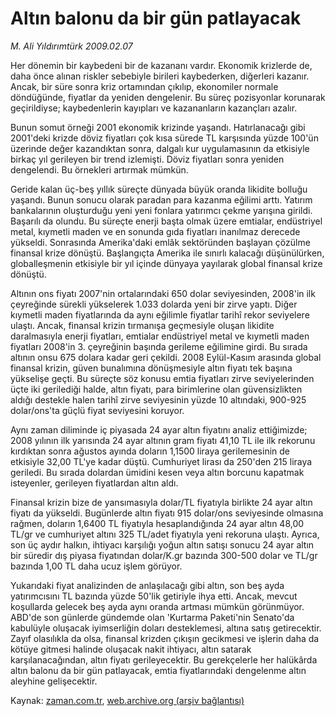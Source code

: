 # Altın balonu da bir gün patlayacak

*M. Ali Yıldırımtürk 2009.02.07*

<tr><td class="metin" colspan="2" style="padding-top: 20px; padding-left: 5px; padding-right: 10px;">Her dönemin bir kaybedeni bir de kazananı vardır. Ekonomik krizlerde de, daha önce alınan riskler sebebiyle birileri kaybederken, diğerleri kazanır. Ancak, bir süre sonra kriz ortamından çıkılıp, ekonomiler normale döndüğünde, fiyatlar da yeniden dengelenir. Bu süreç pozisyonlar korunarak geçirildiyse; kaybedenlerin kayıpları ve kazananların kazançları azalır.</td></tr><tr><td class="metin" colspan="2" style="padding-top: 20px; padding-left: 5px; padding-right: 10px;"><p> Bunun somut örneği 2001 ekonomik krizinde yaşandı. Hatırlanacağı gibi 2001'deki krizde döviz fiyatları çok kısa sürede TL karşısında yüzde 100'ün üzerinde değer kazandıktan sonra, dalgalı kur uygulamasının da etkisiyle birkaç yıl gerileyen bir trend izlemişti. Döviz fiyatları sonra yeniden dengelendi. Bu örnekleri artırmak mümkün.
<p> Geride kalan üç-beş yıllık süreçte dünyada büyük oranda likidite bolluğu yaşandı. Bunun sonucu olarak paradan para kazanma eğilimi arttı. Yatırım bankalarının oluşturduğu yeni yeni fonlara yatırımcı çekme yarışına girildi. Başarılı da olundu. Bu süreçte enerji başta olmak üzere emtialar, endüstriyel metal, kıymetli maden ve en sonunda gıda fiyatları inanılmaz derecede yükseldi. Sonrasında Amerika'daki emlâk sektöründen başlayan çözülme finansal krize dönüştü. Başlangıçta Amerika ile sınırlı kalacağı düşünülürken, globalleşmenin etkisiyle bir yıl içinde dünyaya yayılarak global finansal krize dönüştü.
<p> Altının ons fiyatı 2007'nin ortalarındaki 650 dolar seviyesinden, 2008'in ilk çeyreğinde sürekli yükselerek 1.033 dolarda yeni bir zirve yaptı. Diğer kıymetli maden fiyatlarında da aynı eğilimle fiyatlar tarihî rekor seviyelere ulaştı. Ancak, finansal krizin tırmanışa geçmesiyle oluşan likidite daralmasıyla enerji fiyatları, emtialar endüstriyel metal ve kıymetli maden fiyatları 2008'in 3. çeyreğinin başında gerileme eğilimine girdi. Bu sırada altının onsu 675 dolara kadar geri çekildi. 2008 Eylül-Kasım arasında global finansal krizin, güven bunalımına dönüşmesiyle altın fiyatı tek başına yükselişe geçti. Bu süreçte söz konusu emtia fiyatları zirve seviyelerinden üçte iki gerilediği halde, altın fiyatı, para birimlerine olan güvensizlikten aldığı destekle halen tarihî zirve seviyesinin yüzde 10 altındaki, 900-925 dolar/ons'ta güçlü fiyat seviyesini koruyor.
<p> Aynı zaman diliminde iç piyasada 24 ayar altın fiyatını analiz ettiğimizde; 2008 yılının ilk yarısında 24 ayar altının gram fiyatı 41,10 TL ile ilk rekorunu kırdıktan sonra ağustos ayında doların 1,1500 liraya gerilemesinin de etkisiyle 32,00 TL'ye kadar düştü. Cumhuriyet lirası da 250'den 215 liraya geriledi. Bu sırada dolardan ümidini kesen veya altın borcunu kapatmak isteyenler, gerileyen fiyatlardan altın aldı.
<p> Finansal krizin bize de yansımasıyla dolar/TL fiyatıyla birlikte 24 ayar altın fiyatı da yükseldi. Bugünlerde altın fiyatı 915 dolar/ons seviyesinde olmasına rağmen, doların 1,6400 TL fiyatıyla hesaplandığında 24 ayar altın 48,00 TL/gr ve cumhuriyet altını 325 TL/adet fiyatıyla yeni rekoruna ulaştı. Ayrıca, son üç aydır halkın, ihtiyacı karşılığı yoğun altın satışı sonucu 24 ayar altın bir süredir dış piyasa fiyatından dolar/K.gr bazında 300-500 dolar ve TL/gr bazında 1,00 TL daha ucuz işlem görüyor.
<p> Yukarıdaki fiyat analizinden de anlaşılacağı gibi altın, son beş ayda yatırımcısını TL bazında yüzde 50'lik getiriyle ihya etti. Ancak, mevcut koşullarda gelecek beş ayda aynı oranda artması mümkün görünmüyor. ABD'de son günlerde gündemde olan 'Kurtarma Paketi'nin Senato'da kabulüyle oluşacak iyimserliğin doları desteklemesi, altına satış getirecektir. Zayıf olasılıkla da olsa, finansal krizden çıkışın gecikmesi ve işlerin daha da kötüye gitmesi halinde oluşacak nakit ihtiyacı, altın satarak karşılanacağından, altın fiyatı gerileyecektir. Bu gerekçelerle her halükârda altın balonu da bir gün patlayacak, emtia fiyatlarındaki dengelenme altın aleyhine gelişecektir.<br/></p></p></p></p></p></p></td></tr>

Kaynak: [zaman.com.tr](http://zaman.com.tr/yazar.do?yazino=812526), [web.archive.org (arşiv bağlantısı)](http://web.archive.org/web/20090409152551/http://www.zaman.com.tr:80/yazar.do?yazino=812526)
